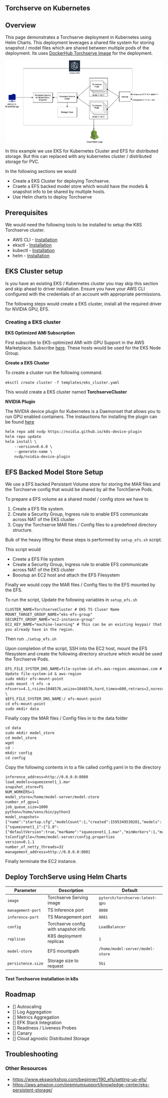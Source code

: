 
## Torchserve on Kubernetes

## Overview

This page demonstrates a Torchserve deployment in Kubernetes using Helm Charts. This deployment leverages a shared file system for storing snapshot / model files which are shared between multiple pods of the deployment. Its uses [DockerHub Torchserve Image](https://hub.docker.com/r/pytorch/torchserve) for the deployment.

![EKS Overview](overview.png)

In this example we use EKS for Kubernetes Cluster and EFS for distributed storage. But this can replaced with any kubernetes cluster / distributed storage for PVC.

In the following sections we would 
* Create a EKS Cluster for deploying Torchserve.
* Craete a EFS backed model store which would have the models & snapshot info to be shared by multiple hosts.
* Use Helm charts to deploy Torchserve

## Prerequisites

We would need the following tools to be installed to setup the K8S Torchserve cluster.

* AWS CLI - [Installation](https://docs.aws.amazon.com/cli/latest/userguide/install-cliv2-linux.html)
* eksctl - [Installation](https://docs.aws.amazon.com/eks/latest/userguide/getting-started-eksctl.html)
* kubectl - [Installation](https://kubernetes.io/docs/tasks/tools/install-kubectl/)
* helm - [Installation](https://helm.sh/docs/intro/install/)

## EKS Cluster setup

Is you have an existing EKS / Kubernetes cluster you may skip this section and skip ahead to driver installation. Ensure you have your AWS CLI configured with the credentials of an account with appropriate permissions. 

The following steps would create a EKS cluster, install all the required driver for NVIDIA GPU, EFS.


### Creating a EKS cluster

**EKS Optimized AMI Subscription**

First subscribe to EKS-optimized AMI with GPU Support in the AWS Marketplace. Subscribe [here](https://aws.amazon.com/marketplace/pp/B07GRHFXGM). These hosts would be used for the EKS Node Group. 

**Create a EKS Cluster**

To create a cluster run the following command. 

```eksctl create cluster -f templates/eks_cluster.yaml```

This would create a EKS cluster named **TorchserveCluster**

**NVIDIA Plugin**

The NVIDIA device plugin for Kubernetes is a Daemonset that allows you to run GPU enabled containers. The instauctions for installing the plugin can be found [here](https://github.com/NVIDIA/k8s-device-plugin#installing-via-helm-installfrom-the-nvidia-device-plugin-helm-repository)

```
helm repo add nvdp https://nvidia.github.io/k8s-device-plugin
helm repo update
helm install \
    --version=0.6.0 \
    --generate-name \
    nvdp/nvidia-device-plugin
```

## EFS Backed Model Store Setup

We use a EFS backed Persistant Volume store for storing the MAR files and the Torchserve config that would be shared by all the TorchServe Pods. 

To prepare a EFS volume as a shared model / config store we have to 

1. Create a EFS file system. 
2. Create a Security Group, Ingress rule to enable EFS communicate across NAT of the EKS cluster
3. Copy the Torchserve MAR files / Config files to a predefined directory structure.

Bulk of the heavy lifting for these steps is performed by ``setup_efs.sh`` script. 

This script would 

* Creete a EFS File system
* Create a Security Group, Ingress rule to enable EFS communicate across NAT of the EKS cluster
* Boootup an EC2 host and attach the EFS Filesystem

Finally we would copy the MAR files / Config files to the EFS mounted by the EFS.

To run the script, Update the following variables in `setup_efs.sh`


    CLUSTER_NAME=TorchserveCluster # EKS TS Cluser Name
    MOUNT_TARGET_GROUP_NAME="eks-efs-group"
    SECURITY_GROUP_NAME="ec2-instance-group"
    EC2_KEY_NAME="machine-learning" # This can be an existing keypair that you already have in the region.

Then run `./setup_efs.sh`

Upon completion of the script, SSH into the EC2 host, mount the EFS filesystem and create the following directory structure which would be used the Torchserve Pods.

    EFS_FILE_SYSTEM_DNS_NAME=file-system-id.efs.aws-region.amazonaws.com # Update file-system-id & aws-region
    sudo mkdir efs-mount-point
    sudo mount -t nfs -o nfsvers=4.1,rsize=1048576,wsize=1048576,hard,timeo=600,retrans=2,noresvport \
    $EFS_FILE_SYSTEM_DNS_NAME:/ efs-mount-point
    cd efs-mount-point
    sudo mkdir data

Finally copy the MAR files / Config files in to the data folder

    cd data
    sudo mkdir model_store
    cd model_store
    wget 
    cd -
    mkdir config
    cd config
    
Copy the following contents in to a file called config.yaml in to the directory

    inference_address=http://0.0.0.0:8080
    load_models=squeezenet1_1.mar
    snapshot_store=FS
    NUM_WORKERS=1
    model_store=/home/model-server/model-store
    number_of_gpu=1
    job_queue_size=1000
    python=/home/venv/bin/python3
    model_snapshot={"name":"startup.cfg","modelCount":1,"created":1595349530201,"models":{"squeezenet1_1":{"1.0":{"defaultVersion":true,"marName":"squeezenet1_1.mar","minWorkers":1,"maxWorkers":1,"batchSize":1,"maxBatchDelay":100,"responseTimeout":120}}}}
    tsConfigFile=/home/model-server/config.properties
    version=0.1.1
    number_of_netty_threads=32
    management_address=http://0.0.0.0:8081

Finally terminate the EC2 instance.


## Deploy TorchServe using Helm Charts


| Parameter | Description | Default |
|-----------|-------------|---------|
| `image` | Torchserve Serving image | `pytorch/torchserve:latest-gpu` |
| `management-port` | TS Inference port | `8080` |
| `inference-port` | TS Management port | `8081` |
| `config` | Torchserve config with snapshot info  | `LoadBalancer` |
| `replicas`| K8S deployment replicas | `1` |
| `model-store`| EFS mountpath | `/home/model-server/model-store` |
| `persistence.size`| Storage size to request | `5Gi` |


#### Test Torchserve installation in k8s

## Roadmap
* [] Autoscaling
* [] Log Aggregation
* [] Metrics Aggregation
* [] EFK Stack Integration
* [] Readiness / Liveness Probes
* [] Canary
* [] Cloud agnostic Distributed Storage

## Troubleshooting

### Other Resources

* https://www.eksworkshop.com/beginner/190_efs/setting-up-efs/ 
* https://aws.amazon.com/premiumsupport/knowledge-center/eks-persistent-storage/
